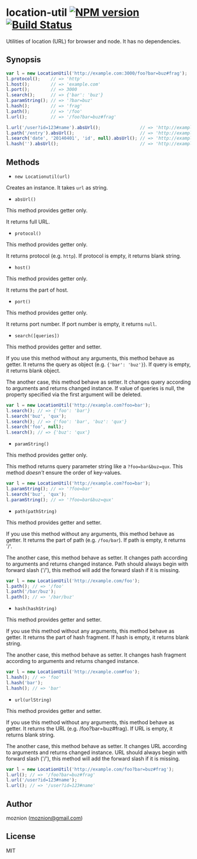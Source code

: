 location-util [![NPM version](https://badge.fury.io/js/location-util.svg)](https://www.npmjs.org/package/location-util) [![Build Status](https://travis-ci.org/moznion/location-util.svg)](https://travis-ci.org/moznion/location-util)
==

Utilities of location (URL) for browser and node. It has no dependencies.

Synopsis
--

```javascript
var l = new LocationUtil('http://example.com:3000/foo?bar=buz#frag');
l.protocol();    // => 'http'
l.host();        // => 'example.com'
l.port();        // => 3000
l.search();      // => {'bar': 'buz'}
l.paramString(); // => '?bar=buz'
l.hash();        // => 'frag'
l.path();        // => '/foo'
l.url();         // => '/foo?bar=buz#frag'

l.url('/user?id=123#name').absUrl();               // => 'http://example.com:3000/user?id=123#name'
l.path('/entry').absUrl();                         // => 'http://example.com:3000/entry?id=123#name'
l.search('date', '20140401', 'id', null).absUrl(); // => 'http://example.com:3000/entry?date=20140401#name'
l.hash('').absUrl();                               // => 'http://example.com:3000/entry?date=20140401'
```

Methods
--

- `new Locationutil(url)`

Creates an instance. It takes `url` as string.

- `absUrl()`

This method provides getter only.

It returns full URL.

- `protocol()`

This method provides getter only.

It returns protocol (e.g. `http`). If protocol is empty, it returns blank string.

- `host()`

This method provides getter only.

It returns the part of host.

- `port()`

This method provides getter only.

It returns port number. If port number is empty, it returns `null`.

- `search([queries])`

This method provides getter and setter.

If you use this method without any arguments, this method behave as getter. It returns the query as object (e.g. `{'bar': 'buz'}`).
If query is empty, it returns blank object.

The another case, this method behave as setter. It changes query according to arguments and returns changed instance.
If value of queries is null, the property specified via the first argument will be deleted.

```javascript
var l = new LocationUtil('http://example.com?foo=bar');
l.search(); // => {'foo': 'bar'}
l.search('buz', 'qux');
l.search(); // => {'foo': 'bar', 'buz': 'qux'}
l.search('foo', null);
l.search(); // => {'buz': 'qux'}
```

- `paramString()`

This method provides getter only.

This method returns query parameter string like a `?foo=bar&buz=qux`. This method *doesn't* ensure the order of key-values.

```javascript
var l = new LocationUtil('http://example.com?foo=bar');
l.paramString(); // => '?foo=bar'
l.search('buz', 'qux');
l.paramString(); // => '?foo=bar&buz=qux'
```

- `path(pathString)`

This method provides getter and setter.

If you use this method without any arguments, this method behave as getter. It returns the part of path (e.g. `/foo/bar`).
If path is empty, it returns '/'.

The another case, this method behave as setter. It changes path according to arguments and returns changed instance.
Path should always begin with forward slash ('/'), this method will add the forward slash if it is missing.

```javascript
var l = new LocationUtil('http://example.com/foo');
l.path(); // => '/foo'
l.path('/bar/buz');
l.path(); // => '/bar/buz'
```

- `hash(hashString)`

This method provides getter and setter.

If you use this method without any arguments, this method behave as getter. It returns the part of hash fragment.
If hash is empty, it returns blank string.

The another case, this method behave as setter. It changes hash fragment according to arguments and returns changed instance.

```javascript
var l = new LocationUtil('http://example.com#foo');
l.hash(); // => 'foo'
l.hash('bar');
l.hash(); // => 'bar'
```

- `url(urlString)`

This method provides getter and setter.

If you use this method without any arguments, this method behave as getter. It returns the URL (e.g. /foo?bar=buz#frag).
If URL is empty, it returns blank string.

The another case, this method behave as setter. It changes URL according to arguments and returns changed instance.
URL should always begin with forward slash ('/'), this method will add the forward slash if it is missing.

```javascript
var l = new LocationUtil('http://example.com/foo?bar=buz#frag');
l.url(); // => '/foo?bar=buz#frag'
l.url('/user?id=123#name');
l.url(); // => '/user?id=123#name'
```

Author
--

moznion (<moznion@gmail.com>)

License
--

MIT

